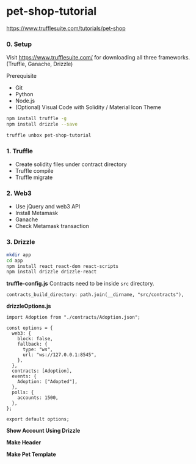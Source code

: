 # pet-shop-tutorial

https://www.trufflesuite.com/tutorials/pet-shop

### 0. Setup

Visit https://www.trufflesuite.com/ for downloading all three frameworks. (Truffle, Ganache, Drizzle)

Prerequisite
- Git
- Python
- Node.js
- (Optional) Visual Code with Solidity / Material Icon Theme 

```bash
npm install truffle -g
npm install drizzle --save

truffle unbox pet-shop-tutorial
```

### 1. Truffle

- Create solidity files under contract directory
- Truffle compile
- Truffle migrate

### 2. Web3

- Use jQuery and web3 API
- Install Metamask
- Ganache
- Check Metamask transaction

### 3. Drizzle

```bash
mkdir app
cd app
npm install react react-dom react-scripts 
npm install drizzle drizzle-react
```

<b>truffle-config.js</b>
Contracts need to be inside `src` directory. 
```
contracts_build_directory: path.join(__dirname, "src/contracts"),
```

<b>drizzleOptions.js</b>
```
import Adoption from "./contracts/Adoption.json";

const options = {
  web3: {
    block: false,
    fallback: {
      type: "ws",
      url: "ws://127.0.0.1:8545",
    },
  },
  contracts: [Adoption],
  events: {
    Adoption: ["Adopted"],
  },
  polls: {
    accounts: 1500,
  },
};

export default options;
```

<b>Show Account Using Drizzle</b>

<b>Make Header</b>

<b>Make Pet Template</b>